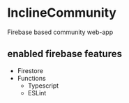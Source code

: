 # InclineCommunity
Firebase based community web-app

## enabled firebase features
- Firestore
- Functions
  - Typescript
  - ESLint

